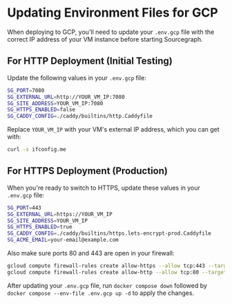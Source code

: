 # Updating Environment Files for GCP

When deploying to GCP, you'll need to update your `.env.gcp` file with the correct IP address of your VM instance before starting Sourcegraph.

## For HTTP Deployment (Initial Testing)

Update the following values in your `.env.gcp` file:

```bash
SG_PORT=7080
SG_EXTERNAL_URL=http://YOUR_VM_IP:7080
SG_SITE_ADDRESS=YOUR_VM_IP:7080
SG_HTTPS_ENABLED=false
SG_CADDY_CONFIG=./caddy/builtins/http.Caddyfile
```

Replace `YOUR_VM_IP` with your VM's external IP address, which you can get with:
```bash
curl -s ifconfig.me
```

## For HTTPS Deployment (Production)

When you're ready to switch to HTTPS, update these values in your `.env.gcp` file:

```bash
SG_PORT=443
SG_EXTERNAL_URL=https://YOUR_VM_IP
SG_SITE_ADDRESS=YOUR_VM_IP
SG_HTTPS_ENABLED=true
SG_CADDY_CONFIG=./caddy/builtins/https.lets-encrypt-prod.Caddyfile
SG_ACME_EMAIL=your-email@example.com
```

Also make sure ports 80 and 443 are open in your firewall:
```bash
gcloud compute firewall-rules create allow-https --allow tcp:443 --target-tags=sourcegraph
gcloud compute firewall-rules create allow-http --allow tcp:80 --target-tags=sourcegraph
```

After updating your `.env.gcp` file, run `docker compose down` followed by `docker compose --env-file .env.gcp up -d` to apply the changes.
